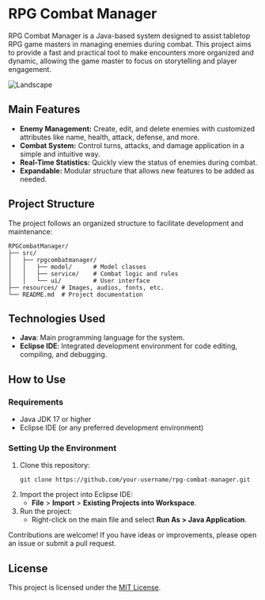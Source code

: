 # RPG Combat Manager

RPG Combat Manager is a Java-based system designed to assist tabletop RPG game masters in managing enemies during combat. This project aims to provide a fast and practical tool to make encounters more organized and dynamic, allowing the game master to focus on storytelling and player engagement.

![Landscape](landscape_illustration.png)

## Main Features

- **Enemy Management:** Create, edit, and delete enemies with customized attributes like name, health, attack, defense, and more.
- **Combat System:** Control turns, attacks, and damage application in a simple and intuitive way.
- **Real-Time Statistics:** Quickly view the status of enemies during combat.
- **Expandable:** Modular structure that allows new features to be added as needed.

## Project Structure

The project follows an organized structure to facilitate development and maintenance:

```
RPGCombatManager/
├── src/
│   ├── rpgcombatmanager/
│   │   ├── model/      # Model classes
│   │   ├── service/    # Combat logic and rules
│   │   └── ui/         # User interface
├── resources/ # Images, audios, fonts, etc.
└── README.md  # Project documentation
```

## Technologies Used

- **Java**: Main programming language for the system.
- **Eclipse IDE**: Integrated development environment for code editing, compiling, and debugging.

## How to Use

### Requirements

- Java JDK 17 or higher
- Eclipse IDE (or any preferred development environment)

### Setting Up the Environment

1. Clone this repository:
   ```
   git clone https://github.com/your-username/rpg-combat-manager.git
   ```
2. Import the project into Eclipse IDE:
   - **File** > **Import** > **Existing Projects into Workspace**.
3. Run the project:
   - Right-click on the main file and select **Run As > Java Application**.

Contributions are welcome! If you have ideas or improvements, please open an issue or submit a pull request.

## License

This project is licensed under the [MIT License](LICENSE).

